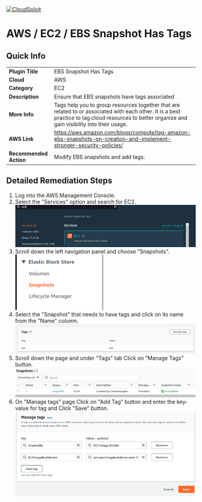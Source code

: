 [![CloudSploit](https://cloudsploit.com/img/logo-new-big-text-100.png "CloudSploit")](https://cloudsploit.com)

# AWS / EC2 / EBS Snapshot Has Tags

## Quick Info

| | |
|-|-|
| **Plugin Title** | EBS Snapshot Has Tags |
| **Cloud** | AWS |
| **Category** | EC2 |
| **Description** | Ensure that EBS snapshots have tags associated |
| **More Info** | Tags help you to group resources together that are related to or associated with each other. It is a best practice to tag cloud resources to better organize and gain visibility into their usage. |
| **AWS Link** | https://aws.amazon.com/blogs/compute/tag-amazon-ebs-snapshots-on-creation-and-implement-stronger-security-policies/ |
| **Recommended Action** | Modify EBS snapshots and add tags. |

## Detailed Remediation Steps
1. Log into the AWS Management Console.
2. Select the "Services" option and search for EC2. </br> <img src="/resources/aws/ec2/ebs-snapshot-has-tags/step2.png"/>
3. Scroll down the left navigation panel and choose "Snapshots". </br>  <img src="/resources/aws/ec2/ebs-snapshot-has-tags/step3.png"/>
4. Select the "Snapshot" that needs to have tags and click on its name from the "Name" column.</br> <img src="/resources/aws/ec2/ebs-snapshot-has-tags/step4.png"/>
5. Scroll down the page and under "Tags" tab Click on "Manage Tags" button.</br> <img src="/resources/aws/ec2/ebs-snapshot-has-tags/step5.png"/>
6. On "Manage tags" page Click on "Add Tag" button and enter the key-value for tag and Click "Save" button.</br><img src="/resources/aws/ec2/ebs-snapshot-has-tags/step6.png"/>
